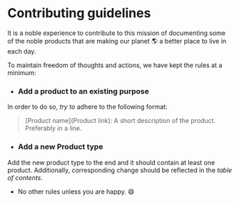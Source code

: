 # Contributing guidelines

It is a noble experience to contribute to this mission of documenting some of the noble products that are making our planet :earth_americas: a better place to live in each day.

To maintain freedom of thoughts and actions, we have kept the rules at a minimum:

* ### Add a product to an existing purpose

In order to do so, _try to_ adhere to the following format:

> [Product name](Product link): A short description of the product. Preferably in a line.

* ### Add a new Product type 

Add the new product type to the end and it should contain at least one product. Additionally, corresponding change should be reflected in the _table of contents_.

* No other rules unless you are happy. :smile: 



